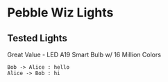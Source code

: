 # Pebble Wiz Lights

## Tested Lights ##
Great Value - LED A19 Smart Bulb w/ 16 Million Colors

```plantuml
Bob -> Alice : hello
Alice -> Bob : hi
```
